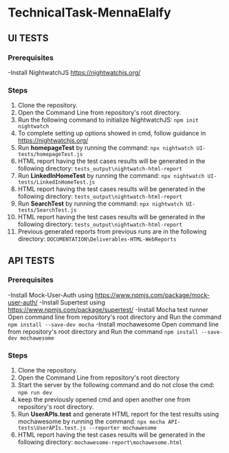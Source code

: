 # TechnicalTask-MennaElalfy
## UI TESTS
### Prerequisites
-Install NightwatchJS https://nightwatchjs.org/ 
### Steps
1. Clone the repository.  
2. Open the Command Line from repository's root directory. 
3. Run the following command to initialize NightwatchJS: `npm init nightwatch`  
4. To complete setting up options showed in cmd, follow guidance in https://nightwatchjs.org/  
5. Run **homepageTest** by running the command: `npx nightwatch UI-tests/homepageTest.js`  
6. HTML report having the test cases results will be generated in the following directory: `tests_output\nightwatch-html-report`  
7. Run **LinkedInHomeTest** by running the command: `npx nightwatch UI-tests/LinkedInHomeTest.js`  
8. HTML report having the test cases results will be generated in the following directory: `tests_output\nightwatch-html-report`  
9. Run **SearchTest** by running the command: `npx nightwatch UI-tests/SearchTest.js`  
10. HTML report having the test cases results will be generated in the following directory: `tests_output\nightwatch-html-report`  
11. Previous generated reports from previous runs are in the following directory: `DOCUMENTATION\Deliverables-HTML-WebReports`  

## API TESTS
### Prerequisites
-Install Mock-User-Auth using https://www.npmjs.com/package/mock-user-auth/
-Install Supertest using https://www.npmjs.com/package/supertest/
-Install Mocha test runner
Open command line from repository's root directory and Run the command `npm install --save-dev mocha` 
-Install mochawesome
 Open command line from repository's root directory and Run the command `npm install --save-dev mochawesome` 
### Steps
1. Clone the repository.  
2. Open the Command Line from repository's root directory
4. Start the server by the following command and do not close the cmd: `npm run dev` 
5. keep the previously opened cmd and open another one from repository's root directory.
6. Run **UserAPIs.test** and generate HTML report for the test results using mochawesome by running the command: 
`npx mocha API-tests\UserAPIs.test.js --reporter mochawesome` 
7. HTML report having the test cases results will be generated in the following directory: `mochawesome-report\mochawesome.html`  

